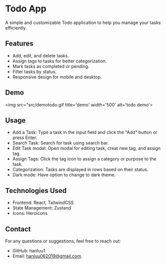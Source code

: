 # Todo App

A simple and customizable Todo application to help you manage your tasks efficiently.

## Features

- Add, edit, and delete tasks.
- Assign tags to tasks for better categorization.
- Mark tasks as completed or pending.
- Filter tasks by status.
- Responsive design for mobile and desktop.

## Demo

<img src="src/demotodo.gif title='demo' width='500' alt='todo demo'>

## Usage
- Add a Task: Type a task in the input field and click the "Add" button or press Enter.
- Search Task: Search for task using search bar.
- Edit Task modal: Open modal for editing task, creat new tag, and assign tag.
- Assign Tags: Click the tag icon to assign a category or purpose to the task.
- Categorization: Tasks are displayed in rows based on their status.
- Dark mode: Have option to change to dark theme.
  
## Technologies Used
- Frontend: React, TailwindCSS
- State Management: Zustand
- Icons: Heroicons

## Contact
For any questions or suggestions, feel free to reach out:
- GitHub: hanluu1.
- Email: hanluu062019@gmail.com.

